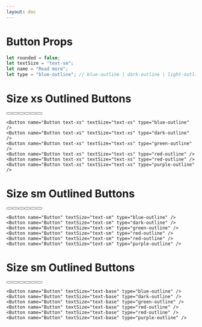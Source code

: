 ```yaml
---
layout: doc
---
```


<script>
  import { Button } from "svelte-flow";
</script>

<h1 class="text-3xl w-full text-gray-900 dark:text-white">Button Props</h1>

```js
let rounded = false;
let textSize = "text-sm";
let name = "Read more";
let type = "blue-outline"; // blue-outline | dark-outline | light-outline| green-outline | red-outline | yellow -outline| puple-outline
```

<h1 class="text-3xl w-full dark:text-white my-8">Size xs Outlined Buttons</h1>

<div class="rounded-xl w-full my-4 mx-auto bg-gradient-to-r bg-white dark:bg-gray-900 border border-gray-200 dark:border-gray-700 p-2 sm:p-6">
  <Button name="Button text-xs" textSize="text-xs" type="blue-outline" />
  <Button name="Button text-xs" textSize="text-xs" type="dark-outline" />
  <Button name="Button text-xs" textSize="text-xs" type="green-outline" />
  <Button name="Button text-xs" textSize="text-xs" type="red-outline" />
  <Button name="Button text-xs" textSize="text-xs" type="red-outline" />
  <Button name="Button text-xs" textSize="text-xs" type="purple-outline" />
</div>

```svelte
<Button name="Button text-xs" textSize="text-xs" type="blue-outline" />
<Button name="Button text-xs" textSize="text-xs" type="dark-outline" />
<Button name="Button text-xs" textSize="text-xs" type="green-outline" />
<Button name="Button text-xs" textSize="text-xs" type="red-outline" />
<Button name="Button text-xs" textSize="text-xs" type="red-outline" />
<Button name="Button text-xs" textSize="text-xs" type="purple-outline" />
```


<h1 class="text-3xl w-full dark:text-white my-8">Size sm Outlined Buttons</h1>

<div class="rounded-xl w-full my-4 mx-auto bg-gradient-to-r bg-white dark:bg-gray-900 border border-gray-200 dark:border-gray-700 p-2 sm:p-6">
  <Button name="Button" textSize="text-sm" type="blue-outline" />
  <Button name="Button" textSize="text-sm" type="dark-outline" />
  <Button name="Button" textSize="text-sm" type="green-outline" />
  <Button name="Button" textSize="text-sm" type="red-outline" />
  <Button name="Button" textSize="text-sm" type="red-outline" />
  <Button name="Button" textSize="text-sm" type="purple-outline" />
</div>

```svelte
<Button name="Button" textSize="text-sm" type="blue-outline" />
<Button name="Button" textSize="text-sm" type="dark-outline" />
<Button name="Button" textSize="text-sm" type="green-outline" />
<Button name="Button" textSize="text-sm" type="red-outline" />
<Button name="Button" textSize="text-sm" type="red-outline" />
<Button name="Button" textSize="text-sm" type="purple-outline" />
```


<h1 class="text-3xl w-full dark:text-white my-8">Size sm Outlined Buttons</h1>

<div class="rounded-xl w-full my-4 mx-auto bg-gradient-to-r bg-white dark:bg-gray-900 border border-gray-200 dark:border-gray-700 p-2 sm:p-6">
<Button name="Button" textSize="text-base" type="blue-outline" />
<Button name="Button" textSize="text-base" type="dark-outline" />
<Button name="Button" textSize="text-base" type="green-outline" />
<Button name="Button" textSize="text-base" type="red-outline" />
<Button name="Button" textSize="text-base" type="red-outline" />
<Button name="Button" textSize="text-base" type="purple-outline" />
</div>

```svelte
<Button name="Button" textSize="text-base" type="blue-outline" />
<Button name="Button" textSize="text-base" type="dark-outline" />
<Button name="Button" textSize="text-base" type="green-outline" />
<Button name="Button" textSize="text-base" type="red-outline" />
<Button name="Button" textSize="text-base" type="red-outline" />
<Button name="Button" textSize="text-base" type="purple-outline" />
```
